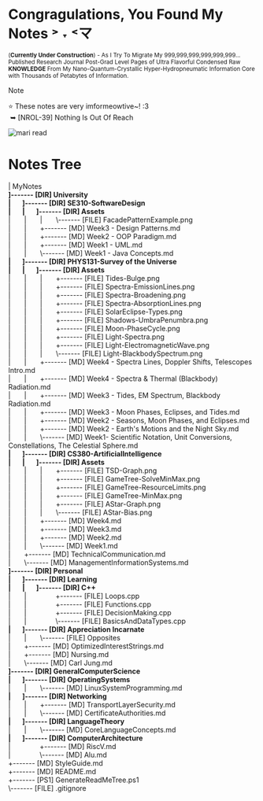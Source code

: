 # Congragulations, You Found My Notes ˃ ˕ ˂マ
<sup>(**Currently Under Construction**) - As I Try To Migrate My 999,999,999,999,999,999...
Published Research Journal Post-Grad Level Pages of Ultra Flavorful Condensed Raw **KNOWLEDGE** From My Nano-Quantum-Crystallic Hyper-Hydropneumatic Information Core with Thousands of Petabytes of Information.<sup>

> [!NOTE]
> ⭐ These notes are very imformeowtive~! :3<br>
> &nbsp;➥ [NROL-39] Nothing Is Out Of Reach 

![mari read](https://github.com/user-attachments/assets/438e5c2c-222d-4195-9181-5066a0d1e8e1)

# Notes Tree
<!-- BEGIN DIRECTORY TREE -->
<!-- Generated on 2025-10-17 23:06:27 -->
|   MyNotes<br>
**]------- [DIR] University**<br>
**|&nbsp;&nbsp;&nbsp;&nbsp;&nbsp;&nbsp;&nbsp;]------- [DIR] SE310-SoftwareDesign**<br>
**|&nbsp;&nbsp;&nbsp;&nbsp;&nbsp;&nbsp;&nbsp;|&nbsp;&nbsp;&nbsp;&nbsp;&nbsp;&nbsp;&nbsp;]------- [DIR] Assets**<br>
|&nbsp;&nbsp;&nbsp;&nbsp;&nbsp;&nbsp;&nbsp;|&nbsp;&nbsp;&nbsp;&nbsp;&nbsp;&nbsp;&nbsp;|&nbsp;&nbsp;&nbsp;&nbsp;&nbsp;&nbsp;&nbsp;\\------- [FILE] FacadePatternExample.png<br>
|&nbsp;&nbsp;&nbsp;&nbsp;&nbsp;&nbsp;&nbsp;|&nbsp;&nbsp;&nbsp;&nbsp;&nbsp;&nbsp;&nbsp;+------- [MD] Week3 - Design Patterns.md<br>
|&nbsp;&nbsp;&nbsp;&nbsp;&nbsp;&nbsp;&nbsp;|&nbsp;&nbsp;&nbsp;&nbsp;&nbsp;&nbsp;&nbsp;+------- [MD] Week2 - OOP Paradigm.md<br>
|&nbsp;&nbsp;&nbsp;&nbsp;&nbsp;&nbsp;&nbsp;|&nbsp;&nbsp;&nbsp;&nbsp;&nbsp;&nbsp;&nbsp;+------- [MD] Week1 - UML.md<br>
|&nbsp;&nbsp;&nbsp;&nbsp;&nbsp;&nbsp;&nbsp;|&nbsp;&nbsp;&nbsp;&nbsp;&nbsp;&nbsp;&nbsp;\\------- [MD] Week1 - Java Concepts.md<br>
**|&nbsp;&nbsp;&nbsp;&nbsp;&nbsp;&nbsp;&nbsp;]------- [DIR] PHYS131-Survey of the Universe**<br>
**|&nbsp;&nbsp;&nbsp;&nbsp;&nbsp;&nbsp;&nbsp;|&nbsp;&nbsp;&nbsp;&nbsp;&nbsp;&nbsp;&nbsp;]------- [DIR] Assets**<br>
|&nbsp;&nbsp;&nbsp;&nbsp;&nbsp;&nbsp;&nbsp;|&nbsp;&nbsp;&nbsp;&nbsp;&nbsp;&nbsp;&nbsp;|&nbsp;&nbsp;&nbsp;&nbsp;&nbsp;&nbsp;&nbsp;+------- [FILE] Tides-Bulge.png<br>
|&nbsp;&nbsp;&nbsp;&nbsp;&nbsp;&nbsp;&nbsp;|&nbsp;&nbsp;&nbsp;&nbsp;&nbsp;&nbsp;&nbsp;|&nbsp;&nbsp;&nbsp;&nbsp;&nbsp;&nbsp;&nbsp;+------- [FILE] Spectra-EmissionLines.png<br>
|&nbsp;&nbsp;&nbsp;&nbsp;&nbsp;&nbsp;&nbsp;|&nbsp;&nbsp;&nbsp;&nbsp;&nbsp;&nbsp;&nbsp;|&nbsp;&nbsp;&nbsp;&nbsp;&nbsp;&nbsp;&nbsp;+------- [FILE] Spectra-Broadening.png<br>
|&nbsp;&nbsp;&nbsp;&nbsp;&nbsp;&nbsp;&nbsp;|&nbsp;&nbsp;&nbsp;&nbsp;&nbsp;&nbsp;&nbsp;|&nbsp;&nbsp;&nbsp;&nbsp;&nbsp;&nbsp;&nbsp;+------- [FILE] Spectra-AbsorptionLines.png<br>
|&nbsp;&nbsp;&nbsp;&nbsp;&nbsp;&nbsp;&nbsp;|&nbsp;&nbsp;&nbsp;&nbsp;&nbsp;&nbsp;&nbsp;|&nbsp;&nbsp;&nbsp;&nbsp;&nbsp;&nbsp;&nbsp;+------- [FILE] SolarEclipse-Types.png<br>
|&nbsp;&nbsp;&nbsp;&nbsp;&nbsp;&nbsp;&nbsp;|&nbsp;&nbsp;&nbsp;&nbsp;&nbsp;&nbsp;&nbsp;|&nbsp;&nbsp;&nbsp;&nbsp;&nbsp;&nbsp;&nbsp;+------- [FILE] Shadows-UmbraPenumbra.png<br>
|&nbsp;&nbsp;&nbsp;&nbsp;&nbsp;&nbsp;&nbsp;|&nbsp;&nbsp;&nbsp;&nbsp;&nbsp;&nbsp;&nbsp;|&nbsp;&nbsp;&nbsp;&nbsp;&nbsp;&nbsp;&nbsp;+------- [FILE] Moon-PhaseCycle.png<br>
|&nbsp;&nbsp;&nbsp;&nbsp;&nbsp;&nbsp;&nbsp;|&nbsp;&nbsp;&nbsp;&nbsp;&nbsp;&nbsp;&nbsp;|&nbsp;&nbsp;&nbsp;&nbsp;&nbsp;&nbsp;&nbsp;+------- [FILE] Light-Spectra.png<br>
|&nbsp;&nbsp;&nbsp;&nbsp;&nbsp;&nbsp;&nbsp;|&nbsp;&nbsp;&nbsp;&nbsp;&nbsp;&nbsp;&nbsp;|&nbsp;&nbsp;&nbsp;&nbsp;&nbsp;&nbsp;&nbsp;+------- [FILE] Light-ElectromagneticWave.png<br>
|&nbsp;&nbsp;&nbsp;&nbsp;&nbsp;&nbsp;&nbsp;|&nbsp;&nbsp;&nbsp;&nbsp;&nbsp;&nbsp;&nbsp;|&nbsp;&nbsp;&nbsp;&nbsp;&nbsp;&nbsp;&nbsp;\\------- [FILE] Light-BlackbodySpectrum.png<br>
|&nbsp;&nbsp;&nbsp;&nbsp;&nbsp;&nbsp;&nbsp;|&nbsp;&nbsp;&nbsp;&nbsp;&nbsp;&nbsp;&nbsp;+------- [MD] Week4 - Spectra Lines, Doppler Shifts, Telescopes Intro.md<br>
|&nbsp;&nbsp;&nbsp;&nbsp;&nbsp;&nbsp;&nbsp;|&nbsp;&nbsp;&nbsp;&nbsp;&nbsp;&nbsp;&nbsp;+------- [MD] Week4 - Spectra & Thermal (Blackbody) Radiation.md<br>
|&nbsp;&nbsp;&nbsp;&nbsp;&nbsp;&nbsp;&nbsp;|&nbsp;&nbsp;&nbsp;&nbsp;&nbsp;&nbsp;&nbsp;+------- [MD] Week3 - Tides, EM Spectrum, Blackbody Radiation.md<br>
|&nbsp;&nbsp;&nbsp;&nbsp;&nbsp;&nbsp;&nbsp;|&nbsp;&nbsp;&nbsp;&nbsp;&nbsp;&nbsp;&nbsp;+------- [MD] Week3 - Moon Phases, Eclipses, and Tides.md<br>
|&nbsp;&nbsp;&nbsp;&nbsp;&nbsp;&nbsp;&nbsp;|&nbsp;&nbsp;&nbsp;&nbsp;&nbsp;&nbsp;&nbsp;+------- [MD] Week2 - Seasons, Moon Phases, and Eclipses.md<br>
|&nbsp;&nbsp;&nbsp;&nbsp;&nbsp;&nbsp;&nbsp;|&nbsp;&nbsp;&nbsp;&nbsp;&nbsp;&nbsp;&nbsp;+------- [MD] Week2 - Earth's Motions and the Night Sky.md<br>
|&nbsp;&nbsp;&nbsp;&nbsp;&nbsp;&nbsp;&nbsp;|&nbsp;&nbsp;&nbsp;&nbsp;&nbsp;&nbsp;&nbsp;\\------- [MD] Week1- Scientific Notation, Unit Conversions, Constellations, The Celestial Sphere.md<br>
**|&nbsp;&nbsp;&nbsp;&nbsp;&nbsp;&nbsp;&nbsp;]------- [DIR] CS380-ArtificialIntelligence**<br>
**|&nbsp;&nbsp;&nbsp;&nbsp;&nbsp;&nbsp;&nbsp;|&nbsp;&nbsp;&nbsp;&nbsp;&nbsp;&nbsp;&nbsp;]------- [DIR] Assets**<br>
|&nbsp;&nbsp;&nbsp;&nbsp;&nbsp;&nbsp;&nbsp;|&nbsp;&nbsp;&nbsp;&nbsp;&nbsp;&nbsp;&nbsp;|&nbsp;&nbsp;&nbsp;&nbsp;&nbsp;&nbsp;&nbsp;+------- [FILE] TSD-Graph.png<br>
|&nbsp;&nbsp;&nbsp;&nbsp;&nbsp;&nbsp;&nbsp;|&nbsp;&nbsp;&nbsp;&nbsp;&nbsp;&nbsp;&nbsp;|&nbsp;&nbsp;&nbsp;&nbsp;&nbsp;&nbsp;&nbsp;+------- [FILE] GameTree-SolveMinMax.png<br>
|&nbsp;&nbsp;&nbsp;&nbsp;&nbsp;&nbsp;&nbsp;|&nbsp;&nbsp;&nbsp;&nbsp;&nbsp;&nbsp;&nbsp;|&nbsp;&nbsp;&nbsp;&nbsp;&nbsp;&nbsp;&nbsp;+------- [FILE] GameTree-ResourceLimits.png<br>
|&nbsp;&nbsp;&nbsp;&nbsp;&nbsp;&nbsp;&nbsp;|&nbsp;&nbsp;&nbsp;&nbsp;&nbsp;&nbsp;&nbsp;|&nbsp;&nbsp;&nbsp;&nbsp;&nbsp;&nbsp;&nbsp;+------- [FILE] GameTree-MinMax.png<br>
|&nbsp;&nbsp;&nbsp;&nbsp;&nbsp;&nbsp;&nbsp;|&nbsp;&nbsp;&nbsp;&nbsp;&nbsp;&nbsp;&nbsp;|&nbsp;&nbsp;&nbsp;&nbsp;&nbsp;&nbsp;&nbsp;+------- [FILE] AStar-Graph.png<br>
|&nbsp;&nbsp;&nbsp;&nbsp;&nbsp;&nbsp;&nbsp;|&nbsp;&nbsp;&nbsp;&nbsp;&nbsp;&nbsp;&nbsp;|&nbsp;&nbsp;&nbsp;&nbsp;&nbsp;&nbsp;&nbsp;\\------- [FILE] AStar-Bias.png<br>
|&nbsp;&nbsp;&nbsp;&nbsp;&nbsp;&nbsp;&nbsp;|&nbsp;&nbsp;&nbsp;&nbsp;&nbsp;&nbsp;&nbsp;+------- [MD] Week4.md<br>
|&nbsp;&nbsp;&nbsp;&nbsp;&nbsp;&nbsp;&nbsp;|&nbsp;&nbsp;&nbsp;&nbsp;&nbsp;&nbsp;&nbsp;+------- [MD] Week3.md<br>
|&nbsp;&nbsp;&nbsp;&nbsp;&nbsp;&nbsp;&nbsp;|&nbsp;&nbsp;&nbsp;&nbsp;&nbsp;&nbsp;&nbsp;+------- [MD] Week2.md<br>
|&nbsp;&nbsp;&nbsp;&nbsp;&nbsp;&nbsp;&nbsp;|&nbsp;&nbsp;&nbsp;&nbsp;&nbsp;&nbsp;&nbsp;\\------- [MD] Week1.md<br>
|&nbsp;&nbsp;&nbsp;&nbsp;&nbsp;&nbsp;&nbsp;+------- [MD] TechnicalCommunication.md<br>
|&nbsp;&nbsp;&nbsp;&nbsp;&nbsp;&nbsp;&nbsp;\\------- [MD] ManagementInformationSystems.md<br>
**]------- [DIR] Personal**<br>
**|&nbsp;&nbsp;&nbsp;&nbsp;&nbsp;&nbsp;&nbsp;]------- [DIR] Learning**<br>
**|&nbsp;&nbsp;&nbsp;&nbsp;&nbsp;&nbsp;&nbsp;|&nbsp;&nbsp;&nbsp;&nbsp;&nbsp;&nbsp;&nbsp;]------- [DIR] C++**<br>
|&nbsp;&nbsp;&nbsp;&nbsp;&nbsp;&nbsp;&nbsp;|&nbsp;&nbsp;&nbsp;&nbsp;&nbsp;&nbsp;&nbsp;&nbsp;&nbsp;&nbsp;&nbsp;&nbsp;&nbsp;&nbsp;&nbsp;+------- [FILE] Loops.cpp<br>
|&nbsp;&nbsp;&nbsp;&nbsp;&nbsp;&nbsp;&nbsp;|&nbsp;&nbsp;&nbsp;&nbsp;&nbsp;&nbsp;&nbsp;&nbsp;&nbsp;&nbsp;&nbsp;&nbsp;&nbsp;&nbsp;&nbsp;+------- [FILE] Functions.cpp<br>
|&nbsp;&nbsp;&nbsp;&nbsp;&nbsp;&nbsp;&nbsp;|&nbsp;&nbsp;&nbsp;&nbsp;&nbsp;&nbsp;&nbsp;&nbsp;&nbsp;&nbsp;&nbsp;&nbsp;&nbsp;&nbsp;&nbsp;+------- [FILE] DecisionMaking.cpp<br>
|&nbsp;&nbsp;&nbsp;&nbsp;&nbsp;&nbsp;&nbsp;|&nbsp;&nbsp;&nbsp;&nbsp;&nbsp;&nbsp;&nbsp;&nbsp;&nbsp;&nbsp;&nbsp;&nbsp;&nbsp;&nbsp;&nbsp;\\------- [FILE] BasicsAndDataTypes.cpp<br>
**|&nbsp;&nbsp;&nbsp;&nbsp;&nbsp;&nbsp;&nbsp;]------- [DIR] Appreciation Incarnate**<br>
|&nbsp;&nbsp;&nbsp;&nbsp;&nbsp;&nbsp;&nbsp;|&nbsp;&nbsp;&nbsp;&nbsp;&nbsp;&nbsp;&nbsp;\\------- [FILE] Opposites<br>
|&nbsp;&nbsp;&nbsp;&nbsp;&nbsp;&nbsp;&nbsp;+------- [MD] OptimizedInterestStrings.md<br>
|&nbsp;&nbsp;&nbsp;&nbsp;&nbsp;&nbsp;&nbsp;+------- [MD] Nursing.md<br>
|&nbsp;&nbsp;&nbsp;&nbsp;&nbsp;&nbsp;&nbsp;\\------- [MD] Carl Jung.md<br>
**]------- [DIR] GeneralComputerScience**<br>
**|&nbsp;&nbsp;&nbsp;&nbsp;&nbsp;&nbsp;&nbsp;]------- [DIR] OperatingSystems**<br>
|&nbsp;&nbsp;&nbsp;&nbsp;&nbsp;&nbsp;&nbsp;|&nbsp;&nbsp;&nbsp;&nbsp;&nbsp;&nbsp;&nbsp;\\------- [MD] LinuxSystemProgramming.md<br>
**|&nbsp;&nbsp;&nbsp;&nbsp;&nbsp;&nbsp;&nbsp;]------- [DIR] Networking**<br>
|&nbsp;&nbsp;&nbsp;&nbsp;&nbsp;&nbsp;&nbsp;|&nbsp;&nbsp;&nbsp;&nbsp;&nbsp;&nbsp;&nbsp;+------- [MD] TransportLayerSecurity.md<br>
|&nbsp;&nbsp;&nbsp;&nbsp;&nbsp;&nbsp;&nbsp;|&nbsp;&nbsp;&nbsp;&nbsp;&nbsp;&nbsp;&nbsp;\\------- [MD] CertificateAuthorities.md<br>
**|&nbsp;&nbsp;&nbsp;&nbsp;&nbsp;&nbsp;&nbsp;]------- [DIR] LanguageTheory**<br>
|&nbsp;&nbsp;&nbsp;&nbsp;&nbsp;&nbsp;&nbsp;|&nbsp;&nbsp;&nbsp;&nbsp;&nbsp;&nbsp;&nbsp;\\------- [MD] CoreLanguageConcepts.md<br>
**|&nbsp;&nbsp;&nbsp;&nbsp;&nbsp;&nbsp;&nbsp;]------- [DIR] ComputerArchitecture**<br>
|&nbsp;&nbsp;&nbsp;&nbsp;&nbsp;&nbsp;&nbsp;&nbsp;&nbsp;&nbsp;&nbsp;&nbsp;&nbsp;&nbsp;&nbsp;+------- [MD] RiscV.md<br>
|&nbsp;&nbsp;&nbsp;&nbsp;&nbsp;&nbsp;&nbsp;&nbsp;&nbsp;&nbsp;&nbsp;&nbsp;&nbsp;&nbsp;&nbsp;\\------- [MD] Alu.md<br>
+------- [MD] StyleGuide.md<br>
+------- [MD] README.md<br>
+------- [PS1] GenerateReadMeTree.ps1<br>
\\------- [FILE] .gitignore
<!-- END DIRECTORY TREE -->

